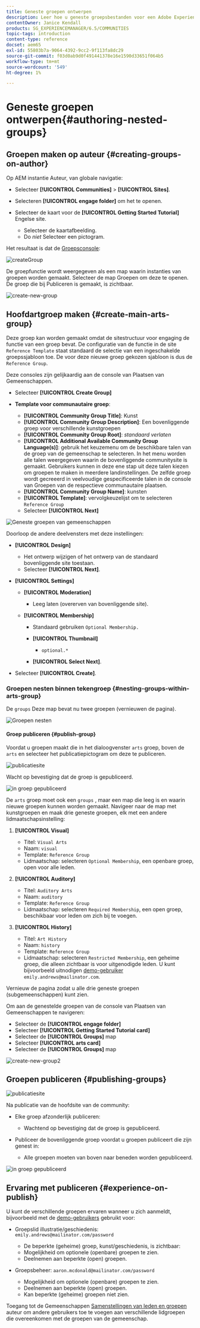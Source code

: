 ```yaml
---
title: Geneste groepen ontwerpen
description: Leer hoe u geneste groepsbestanden voor een Adobe Experience Manager Communities-site maakt.
contentOwner: Janice Kendall
products: SG_EXPERIENCEMANAGER/6.5/COMMUNITIES
topic-tags: introduction
content-type: reference
docset: aem65
exl-id: 55803b7a-9064-4392-9cc2-9f113fa8dc29
source-git-commit: f03d0ab9d0f491441378e16e1590d33651f064b5
workflow-type: tm+mt
source-wordcount: '549'
ht-degree: 1%

---
```


# Geneste groepen ontwerpen{#authoring-nested-groups}

## Groepen maken op auteur {#creating-groups-on-author}

Op AEM instantie Auteur, van globale navigatie:

* Selecteer **[!UICONTROL Communities]** > **[!UICONTROL Sites]**.
* Selecteren **[!UICONTROL engage folder]** om het te openen.
* Selecteer de kaart voor de **[!UICONTROL Getting Started Tutorial]** Engelse site.

   * Selecteer de kaartafbeelding.
   * Do *niet* Selecteer een pictogram.

Het resultaat is dat de [Groepsconsole](/help/communities/groups.md):

![createGroup](assets/create-group.png)

De groepfunctie wordt weergegeven als een map waarin instanties van groepen worden gemaakt. Selecteer de map Groepen om deze te openen. De groep die bij Publiceren is gemaakt, is zichtbaar.

![create-new-group](assets/create-new-group.png)

## Hoofdartgroep maken {#create-main-arts-group}

Deze groep kan worden gemaakt omdat de sitestructuur voor engaging de functie van een groep bevat. De configuratie van de functie in de site `Reference Template` staat standaard de selectie van een ingeschakelde groepssjabloon toe. De voor deze nieuwe groep gekozen sjabloon is dus de `Reference Group`.

Deze consoles zijn gelijkaardig aan de console van Plaatsen van Gemeenschappen.

* Selecteer **[!UICONTROL Create Group]**

* **Template voor communautaire groep**:

   * **[!UICONTROL Community Group Title]**: Kunst
   * **[!UICONTROL Community Group Description]**: Een bovenliggende groep voor verschillende kunstgroepen
   * **[!UICONTROL Community Group Root]**: *standaard verlaten*
   * **[!UICONTROL Additional Available Community Group Language(s)]**: gebruik het keuzemenu om de beschikbare talen van de groep van de gemeenschap te selecteren. In het menu worden alle talen weergegeven waarin de bovenliggende communitysite is gemaakt. Gebruikers kunnen in deze ene stap uit deze talen kiezen om groepen te maken in meerdere landinstellingen. De zelfde groep wordt gecreeerd in veelvoudige gespecificeerde talen in de console van Groepen van de respectieve communautaire plaatsen.
   * **[!UICONTROL Community Group Name]**: kunsten
   * **[!UICONTROL Template]**: vervolgkeuzelijst om te selecteren `Reference Group`
   * Selecteer **[!UICONTROL Next]**

![Geneste groepen van gemeenschappen](assets/parent-to-nestedgroup.png)

Doorloop de andere deelvensters met deze instellingen:

* **[!UICONTROL Design]**

   * Het ontwerp wijzigen of het ontwerp van de standaard bovenliggende site toestaan.
   * Selecteer **[!UICONTROL Next]**.

* **[!UICONTROL Settings]**

   * **[!UICONTROL Moderation]**

      * Leeg laten (overerven van bovenliggende site).

   * **[!UICONTROL Membership]**

      * Standaard gebruiken `Optional Membership.`

      * **[!UICONTROL Thumbnail]**
         * `optional.*`

      * **[!UICONTROL Select Next]**.

* Selecteer **[!UICONTROL Create]**.

### Groepen nesten binnen tekengroep {#nesting-groups-within-arts-group}

De `groups` Deze map bevat nu twee groepen (vernieuwen de pagina).

![Groepen nesten](assets/create-community-group.png)

#### Groep publiceren {#publish-group}

Voordat u groepen maakt die in het dialoogvenster `arts` groep, boven de `arts` en selecteer het publicatiepictogram om deze te publiceren.

![publicatiesite](assets/publish-site.png)

Wacht op bevestiging dat de groep is gepubliceerd.

![in groep gepubliceerd](assets/group-published.png)

De `arts` groep moet ook een `groups` , maar een map die leeg is en waarin nieuwe groepen kunnen worden gemaakt. Navigeer naar de map met kunstgroepen en maak drie geneste groepen, elk met een andere lidmaatschapsinstelling:

1. **[!UICONTROL Visual]**

   * Titel: `Visual Arts`
   * Naam: `visual`
   * Template: `Reference Group`
   * Lidmaatschap: selecteren `Optional Membership`, een openbare groep, open voor alle leden.

1. **[!UICONTROL Auditory]**

   * Titel: `Auditory Arts`
   * Naam: `auditory`
   * Template: `Reference Group`
   * Lidmaatschap: selecteren `Required Membership`, een open groep, beschikbaar voor leden om zich bij te voegen.

1. **[!UICONTROL History]**

   * Titel: `Art History`
   * Naam: `history`
   * Template: `Reference Group`
   * Lidmaatschap: selecteren `Restricted Membership`, een geheime groep, die alleen zichtbaar is voor uitgenodigde leden. U kunt bijvoorbeeld uitnodigen [demo-gebruiker](/help/communities/tutorials.md#demo-users) `emily.andrews@mailinator.com`.

Vernieuw de pagina zodat u alle drie geneste groepen (subgemeenschappen) kunt zien.

Om aan de genestelde groepen van de console van Plaatsen van Gemeenschappen te navigeren:

* Selecteer de **[!UICONTROL engage folder]**
* Selecteer **[!UICONTROL Getting Started Tutorial card]**
* Selecteer de **[!UICONTROL Groups]** map
* Selecteer **[!UICONTROL arts card]**
* Selecteer de **[!UICONTROL Groups]** map

![create-new-group2](assets/create-new-group2.png)

## Groepen publiceren {#publishing-groups}

![publicatiesite](assets/publish-site.png)

Na publicatie van de hoofdsite van de community:

* Elke groep afzonderlijk publiceren:

   * Wachtend op bevestiging dat de groep is gepubliceerd.

* Publiceer de bovenliggende groep voordat u groepen publiceert die zijn genest in:

   * Alle groepen moeten van boven naar beneden worden gepubliceerd.

![in groep gepubliceerd](assets/group-published.png)

## Ervaring met publiceren {#experience-on-publish}

U kunt de verschillende groepen ervaren wanneer u zich aanmeldt, bijvoorbeeld met de [demo-gebruikers](/help/communities/tutorials.md#demo-users) gebruikt voor:

* Groepslid illustratie/geschiedenis: `emily.andrews@mailinator.com/password`
   * De beperkte (geheime) groep, kunst/geschiedenis, is zichtbaar:
   * Mogelijkheid om optionele (openbare) groepen te zien.
   * Deelnemen aan beperkte (open) groepen.

* Groepsbeheer: `aaron.mcdonald@mailinator.com/password`

   * Mogelijkheid om optionele (openbare) groepen te zien.
   * Deelnemen aan beperkte (open) groepen.
   * Kan beperkte (geheime) groepen niet zien.

Toegang tot de Gemeenschappen [Samenstellingen van leden en groepen](/help/communities/members.md) auteur om andere gebruikers toe te voegen aan verschillende lidgroepen die overeenkomen met de groepen van de gemeenschap.
